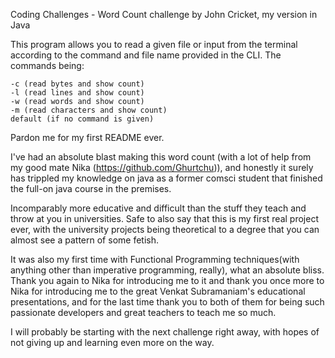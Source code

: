 Coding Challenges - Word Count challenge by John Cricket, my version in Java

This program allows you to read a given file or input from the terminal according to the command and file name provided in the CLI. The commands being: 
```
-c (read bytes and show count)
-l (read lines and show count)
-w (read words and show count)
-m (read characters and show count)
default (if no command is given)
```

 Pardon me for my first README ever.
 
  I've had an absolute blast making this word count (with a lot of help from my good mate Nika (https://github.com/Ghurtchu)), and honestly it surely has trippled my knowledge on java as a former comsci student that finished the full-on java course in the premises.
  
  Incomparably more educative and difficult than the stuff they teach and throw at you in universities. Safe to also say that this is my first real project ever, with the university projects being theoretical to a degree that you can almost see a pattern of some fetish.
  
  It was also my first time with Functional Programming techniques(with anything other than imperative programming, really), what an absolute bliss. Thank you again to Nika for introducing me to it and thank you once more to Nika for introducing me to the great Venkat Subramaniam's educational presentations, and for the last time thank you to both of them for being such passionate developers and great teachers to teach me so much.
  
  I will probably be starting with the next challenge right away, with hopes of not giving up and learning even more on the way.
